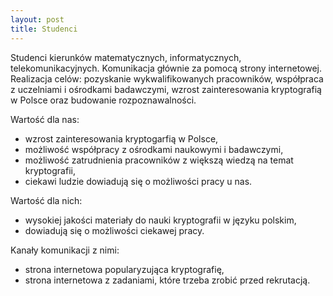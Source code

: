 ```yaml
---
layout: post
title: Studenci
---
```


Studenci kierunków matematycznych, informatycznych, telekomunikacyjnych.
Komunikacja głównie za pomocą strony internetowej.
Realizacja celów: pozyskanie wykwalifikowanych pracowników, współpraca z uczelniami i ośrodkami badawczymi, wzrost zainteresowania kryptografią w Polsce
oraz budowanie rozpoznawalności.

Wartość dla nas:

<ul>
    <li> wzrost zainteresowania kryptogarfią w Polsce, </li>
    <li> możliwość współpracy z ośrodkami naukowymi i badawczymi, </li>
    <li> możliwość zatrudnienia pracowników z większą wiedzą na temat kryptografii, </li>
    <li> ciekawi ludzie dowiadują się o możliwości pracy u nas. </li>
</ul>

Wartość dla nich:

<ul>
    <li> wysokiej jakości materiały do nauki kryptografii w języku polskim, </li>
    <li> dowiadują się o możliwości ciekawej pracy. </li>
</ul>

Kanały komunikacji z nimi:

<ul>
    <li> strona internetowa popularyzująca kryptografię, </li>
    <li> strona internetowa z zadaniami, które trzeba zrobić przed rekrutacją. </li>
</ul>
